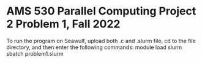 # AMS 530 Parallel Computing Project 2 Problem 1, Fall 2022 

To run the program on Seawulf, upload both .c and .slurm file, cd to the file directory, and then enter the following commands: 
module load slurm
sbatch problem1.slurm
